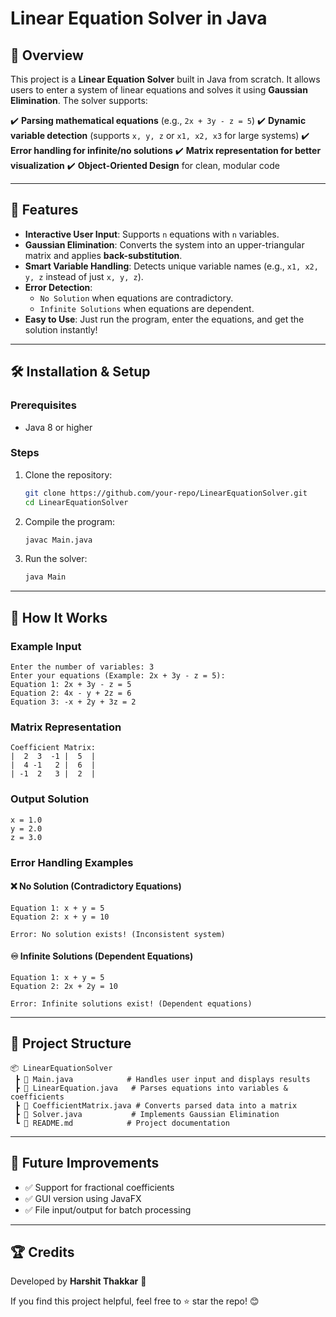 # Linear Equation Solver in Java

## 🚀 Overview
This project is a **Linear Equation Solver** built in Java from scratch. It allows users to enter a system of linear equations and solves it using **Gaussian Elimination**. The solver supports:

✔️ **Parsing mathematical equations** (e.g., `2x + 3y - z = 5`)
✔️ **Dynamic variable detection** (supports `x, y, z` or `x1, x2, x3` for large systems)
✔️ **Error handling for infinite/no solutions**
✔️ **Matrix representation for better visualization**
✔️ **Object-Oriented Design** for clean, modular code

---

## 📌 Features
- **Interactive User Input**: Supports `n` equations with `n` variables.
- **Gaussian Elimination**: Converts the system into an upper-triangular matrix and applies **back-substitution**.
- **Smart Variable Handling**: Detects unique variable names (e.g., `x1, x2, y, z` instead of just `x, y, z`).
- **Error Detection**:
  - `No Solution` when equations are contradictory.
  - `Infinite Solutions` when equations are dependent.
- **Easy to Use**: Just run the program, enter the equations, and get the solution instantly!

---

## 🛠️ Installation & Setup
### Prerequisites
- Java 8 or higher

### Steps
1. Clone the repository:
   ```sh
   git clone https://github.com/your-repo/LinearEquationSolver.git
   cd LinearEquationSolver
   ```
2. Compile the program:
   ```sh
   javac Main.java
   ```
3. Run the solver:
   ```sh
   java Main
   ```

---

## 🔢 How It Works
### Example Input
```
Enter the number of variables: 3
Enter your equations (Example: 2x + 3y - z = 5):
Equation 1: 2x + 3y - z = 5
Equation 2: 4x - y + 2z = 6
Equation 3: -x + 2y + 3z = 2
```

### Matrix Representation
```
Coefficient Matrix:
|  2  3  -1 |  5  |
|  4 -1   2 |  6  |
| -1  2   3 |  2  |
```

### Output Solution
```
x = 1.0
y = 2.0
z = 3.0
```

### Error Handling Examples
#### ❌ No Solution (Contradictory Equations)
```
Equation 1: x + y = 5
Equation 2: x + y = 10

Error: No solution exists! (Inconsistent system)
```
#### ♾️ Infinite Solutions (Dependent Equations)
```
Equation 1: x + y = 5
Equation 2: 2x + 2y = 10

Error: Infinite solutions exist! (Dependent equations)
```

---

## 📂 Project Structure
```
📦 LinearEquationSolver
 ┣ 📜 Main.java            # Handles user input and displays results
 ┣ 📜 LinearEquation.java   # Parses equations into variables & coefficients
 ┣ 📜 CoefficientMatrix.java # Converts parsed data into a matrix
 ┣ 📜 Solver.java           # Implements Gaussian Elimination
 ┗ 📜 README.md            # Project documentation
```

---

## 📝 Future Improvements
- ✅ Support for fractional coefficients
- ✅ GUI version using JavaFX
- ✅ File input/output for batch processing

---

## 🏆 Credits
Developed by **Harshit Thakkar** 🚀

If you find this project helpful, feel free to ⭐ star the repo! 😊

